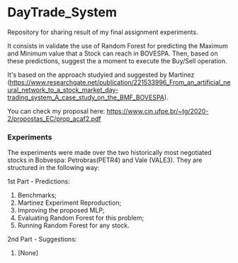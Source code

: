 # DayTrade_System

Repository for sharing result of my final assignment experiments.

It consists in validate the use of Random Forest for predicting the Maximum and Minimum value that a Stock can reach in BOVESPA. Then, based on these predictions, suggest the a moment to execute the Buy/Sell operation.

It's based on the approach studyied and suggested by Martinez (https://www.researchgate.net/publication/221533996_From_an_artificial_neural_network_to_a_stock_market_day-trading_system_A_case_study_on_the_BMF_BOVESPA).

You can check my proposal here: https://www.cin.ufpe.br/~tg/2020-2/propostas_EC/prop_acaf2.pdf

### Experiments

The experiments were made over the two historically most negotiated stocks in Bobvespa: Petrobras(PETR4) and Vale (VALE3). They are structured in the following way:

1st Part - Predictions:
  1. Benchmarks;
  2. Martinez Experiment Reproduction;
  3. Improving the proposed MLP;
  4. Evaluating Random Forest for this problem;
  5. Running Random Forest for any stock.

2nd Part - Suggestions:
  1. [None]
